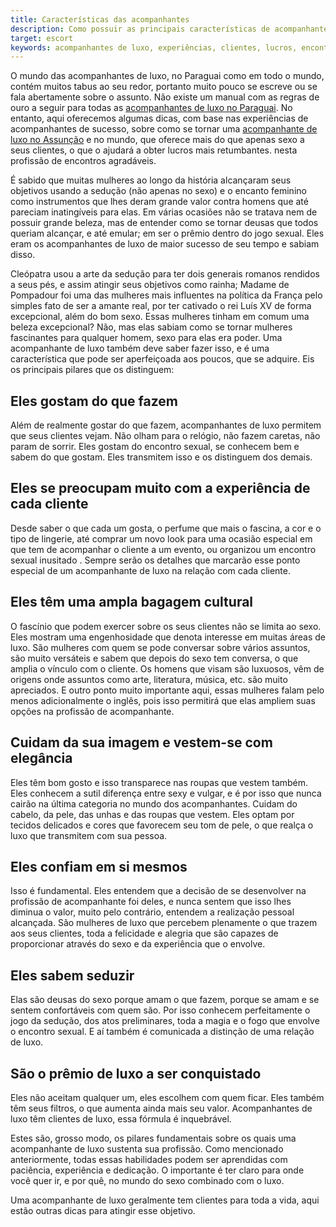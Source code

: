 ```yaml
---
title: Características das acompanhantes
description: Como possuir as principais características de acompanhantes de luxo de sucesso
target: escort
keywords: acompanhantes de luxo, experiências, clientes, lucros, encontros agradáveis, sedução, encanto feminino, Cleópatra, arte da sedução Madame de Pompadour, mulheres influentes, amante real, rei Luís XV, beleza excepcional, fascinantes, poder, aperfeiçoamento, encontro sexual, experiência, cliente, perfume, lingerie, look, evento, encontro inusitado, fascínio, engenhosidade, versatilidade,homens luxuosos
---
```

O mundo das acompanhantes de luxo, no Paraguai como em todo o mundo, contém muitos tabus ao seu redor, portanto muito pouco se escreve ou se fala abertamente sobre o assunto. Não existe um manual com as regras de ouro a seguir para todas as [acompanhantes de luxo no Paraguai](/pt). No entanto, aqui oferecemos algumas dicas, com base nas experiências de acompanhantes de sucesso, sobre como se tornar uma [acompanhante de luxo no Assunção](/pt) e no mundo, que oferece mais do que apenas sexo a seus clientes, o que o ajudará a obter lucros mais retumbantes. nesta profissão de encontros agradáveis.

É sabido que muitas mulheres ao longo da história alcançaram seus objetivos usando a sedução (não apenas no sexo) e o encanto feminino como instrumentos que lhes deram grande valor contra homens que até pareciam inatingíveis para elas. Em várias ocasiões não se tratava nem de possuir grande beleza, mas de entender como se tornar deusas que todos queriam alcançar, e até emular; em ser o prêmio dentro do jogo sexual. Eles eram os acompanhantes de luxo de maior sucesso de seu tempo e sabiam disso.

Cleópatra usou a arte da sedução para ter dois generais romanos rendidos a seus pés, e assim atingir seus objetivos como rainha; Madame de Pompadour foi uma das mulheres mais influentes na política da França pelo simples fato de ser a amante real, por ter cativado o rei Luís XV de forma excepcional, além do bom sexo. Essas mulheres tinham em comum uma beleza excepcional? Não, mas elas sabiam como se tornar mulheres fascinantes para qualquer homem, sexo para elas era poder. Uma acompanhante de luxo também deve saber fazer isso, e é uma característica que pode ser aperfeiçoada aos poucos, que se adquire. Eis os principais pilares que os distinguem:

## Eles gostam do que fazem
Além de realmente gostar do que fazem, acompanhantes de luxo permitem que seus clientes vejam. Não olham para o relógio, não fazem caretas, não param de sorrir. Eles gostam do encontro sexual, se conhecem bem e sabem do que gostam. Eles transmitem isso e os distinguem dos demais.

## Eles se preocupam muito com a experiência de cada cliente
Desde saber o que cada um gosta, o perfume que mais o fascina, a cor e o tipo de lingerie, até comprar um novo look para uma ocasião especial em que tem de acompanhar o cliente a um evento, ou organizou um encontro sexual inusitado . Sempre serão os detalhes que marcarão esse ponto especial de um acompanhante de luxo na relação com cada cliente.

## Eles têm uma ampla bagagem cultural
O fascínio que podem exercer sobre os seus clientes não se limita ao sexo. Eles mostram uma engenhosidade que denota interesse em muitas áreas de luxo. São mulheres com quem se pode conversar sobre vários assuntos, são muito versáteis e sabem que depois do sexo tem conversa, o que amplia o vínculo com o cliente. Os homens que visam são luxuosos, vêm de origens onde assuntos como arte, literatura, música, etc. são muito apreciados. E outro ponto muito importante aqui, essas mulheres falam pelo menos adicionalmente o inglês, pois isso permitirá que elas ampliem suas opções na profissão de acompanhante.

## Cuidam da sua imagem e vestem-se com elegância
Eles têm bom gosto e isso transparece nas roupas que vestem também. Eles conhecem a sutil diferença entre sexy e vulgar, e é por isso que nunca cairão na última categoria no mundo dos acompanhantes. Cuidam do cabelo, da pele, das unhas e das roupas que vestem. Eles optam por tecidos delicados e cores que favorecem seu tom de pele, o que realça o luxo que transmitem com sua pessoa.

## Eles confiam em si mesmos
Isso é fundamental. Eles entendem que a decisão de se desenvolver na profissão de acompanhante foi deles, e nunca sentem que isso lhes diminua o valor, muito pelo contrário, entendem a realização pessoal alcançada. São mulheres de luxo que percebem plenamente o que trazem aos seus clientes, toda a felicidade e alegria que são capazes de proporcionar através do sexo e da experiência que o envolve.
 
## Eles sabem seduzir
Elas são deusas do sexo porque amam o que fazem, porque se amam e se sentem confortáveis ​​com quem são. Por isso conhecem perfeitamente o jogo da sedução, dos atos preliminares, toda a magia e o fogo que envolve o encontro sexual. E aí também é comunicada a distinção de uma relação de luxo.

## São o prêmio de luxo a ser conquistado
Eles não aceitam qualquer um, eles escolhem com quem ficar. Eles também têm seus filtros, o que aumenta ainda mais seu valor. Acompanhantes de luxo têm clientes de luxo, essa fórmula é inquebrável.

Estes são, grosso modo, os pilares fundamentais sobre os quais uma acompanhante de luxo sustenta sua profissão. Como mencionado anteriormente, todas essas habilidades podem ser aprendidas com paciência, experiência e dedicação. O importante é ter claro para onde você quer ir, e por quê, no mundo do sexo combinado com o luxo. 

Uma acompanhante de luxo geralmente tem clientes para toda a vida, aqui estão <nuxt-link to="/pt/blog/clientes-para-toda-la-vida" class="is-underlined">outras dicas</nuxt-link> para atingir esse objetivo.